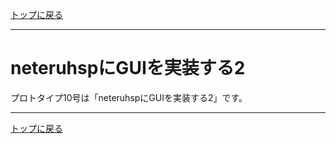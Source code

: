 [トップに戻る](https://github.com/dolphilia/tinyhsp)

---

# neteruhspにGUIを実装する2

プロトタイプ10号は「neteruhspにGUIを実装する2」です。

---

[トップに戻る](https://github.com/dolphilia/tinyhsp)